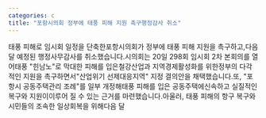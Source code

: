 ```yaml
---
categories: c
title: "포항시의회 정부에 태풍 피해 지원 촉구행정감사 취소"
---
```

태풍 피해로 임시회 일정을 단축한포항시의회가 정부에 태풍 피해 지원을 촉구하고,다음 달 예정된 행정사무감사를 취소했습니다.시의회는 20일 298회 임시회 2차 본회의를 열어태풍 "힌남노"로 막대한 피해를 입은철강산업과 지역경제활성화를 위한정부의 다각적인 지원을 촉구하면서"산업위기 선제대응지역" 지정 결의안을 채택했습니다.또, "포항시 공동주택관리 조례"를 일부 개정해태풍 피해를 입은 공동주택에신속하고 실질적인 복구와 지원이이루어 질 수 있는 근거를 마련했습니다.아울러, 태풍 피해의 항구 복구와시민들의 조속한 일상회복을 위해다음 달